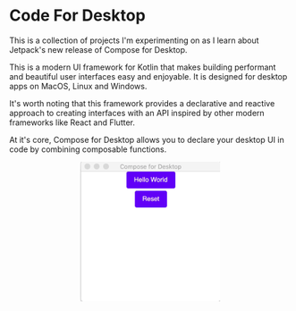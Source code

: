 # Code For Desktop
This is a collection of projects I'm experimenting on as I learn about Jetpack's new release of Compose for Desktop.

This is a modern UI framework for Kotlin that makes building performant and beautiful user interfaces easy and enjoyable. It is designed for desktop apps on MacOS, Linux and Windows.

It's worth noting that this framework provides a declarative and reactive approach to creating interfaces with an API inspired by other modern frameworks like React and Flutter.

At it's core, Compose for Desktop allows you to declare your desktop UI in code by combining composable functions.


<!-- ![Application running](screen2.gif) -->
<div align="center">
    <img src="screen2.gif" width="250" height="250" />
</div>

